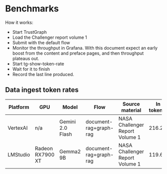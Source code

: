 
# Benchmarks

How it works:
- Start TrustGraph
- Load the Challenger report volume 1
- Submit with the default flow
- Monitor the throughput in Grafana.  With this document expect an early boost from the content and preface pages, and then throughput plateaus out.
- Start tg-show-token-rate
- Wait for it to finish
- Record the last line produced.

## Data ingest token rates

| Platform | GPU | Model | Flow | Source material | In token/s | Out tok/s | Total tok/s |
| -------- | --- | ----- | ---- | --------------- | ---------- | ----------- | ---------- |
| VertexAI | n/a | Gemini 2.0 Flash | document-rag+graph-rag | NASA Challenger Report Volume 1 | 216.2 | 155.8 | 372.0 |
| LMStudio | Radeon RX7900 XT | Gemma2 9B | document-rag+graph-rag | NASA Challenger Report Volume 1 | 119.6 | 73.0 | 192.6 |

